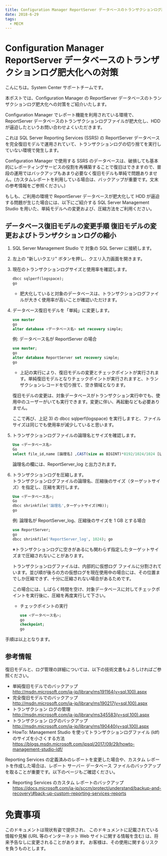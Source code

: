 ```yaml
---
title: Configuration Manager ReportServer データベースのトランザクションログ肥大化への対策
date: 2018-6-29
tags:
  - MECM
---
```


# Configuration Manager ReportServer データベースのトランザクションログ肥大化への対策

こんにちは。System Center サポートチームです。

本ポストでは、Configuration Manager の ReportServer データベースのトランザクションログ肥大化への対策をご紹介いたします。

Configuration Manager でレポート機能を利用されている環境で、ReportServer データベースのトランザクションログファイルが肥大化し、HDD が逼迫したというお問い合わせよくいただきます。

これは SQL Server Reporting Services (SSRS) の ReportServer データベースを完全復旧モデルで運用されていて、トランザクションログの切り捨てを実行していない環境で発生します。

Configuration Manager で使用する SSRS のデータベースは、破損しても基本的にレポーティングサービスの役割を再構築することで復旧はできますので、普段の運用ではバックアップもあまり必要なく復旧モデルも単純で問題ありません。(カスタムレポートを利用している場合は、バックアップが重要です。文末の参考情報をご参照ください。)

もしも、ご利用の環境で ReportServer データベースが肥大化して HDD が逼迫する問題が生じた場合には、以下にご紹介する SQL Server Management Studio を用いた、単純モデルへの変更および、圧縮方法をご利用ください。


## データベース復旧モデルの変更手順 復旧モデルの変更およびトランザクションログの縮小


1. SQL Server Management Studio で 対象の SQL Server に接続します。
1. 左上の "新しいクエリ" ボタンを押し、クエリ入力画面を開きます。
1. 現在のトランザクションログサイズと使用率を確認します。    
    ```sql
    dbcc sqlperf(logspace);
    go
    ```  
    
    - 肥大化していると対象のデータベースは、トランザクションログファイルが大きく使用率が高いことが確認いただけます。

1. データベース復旧モデルを「単純」に変更します。  
    ```sql
    use master
    go
    alter database <データベース名> set recovery simple;
    ```

    例: データベース名が ReportServer の場合  

    ```sql  
    use master;
    go
    alter database ReportServer set recovery simple;
    go
    ```  

    - 上記の実行により、復旧モデルの変更とチェックポイントが実行されます。単純復旧モデルとなりチェックポイントが実行されますと、トランザクションレコードを切り捨て、空き領域となります。

    復旧モデルの変更は、対象データベースがトランザクション実行中でも、使用中のユーザーがいても実行できます。変更に伴い、再起動なども必要ありません。

    ここで再び、上記 3) の dbcc sqlperf(logspace) を実行しますと、ファイルサイズは同じでも使用率が減少していると思います。

1. トランザクションログファイルの論理名とサイズを確認します。

    ```sql
    Use <データベース名>
    Go
    select file_id,name [論理名] ,CAST(size as BIGINT)*8192/1024/1024 [LogSize(MB)],physical_name from sys.database_files where type_desc = 'log';
    ```

    論理名の欄には、ReportServer_log と出力されます。

1. トランザクションログを圧縮します。  
トランザクションログファイルの論理名、圧縮後のサイズ（ターゲットサイズ）を指定し、圧縮を実行します。

    ```sql
    Use <データベース名>;
    Go
    dbcc shrinkfile('論理名',ターゲットサイズ(MB));
    go
    ```

    例: 論理名が ReportServer_log、圧縮後のサイズを 1 GB とする場合

    ```sql
    use ReportServer;
    go
    dbcc shrinkfile('ReportServer_log', 1024); go
    ```

    ※トランザクションログに空きがあるにも関わらず指定したターゲットサイズまで圧縮されないことがあります。

    トランザクションログファイルは、内部的に仮想ログ ファイルに分割されています。並び順が後ろの方の仮想ログを現在使用中の場合には、その位置までしか圧縮できず、十分に圧縮されない場合があるためです。

    この場合には、しばらく時間を空け、対象データベースに対してチェックポイントを実行後に、圧縮を再度実行して下さい。

    - チェックポイントの実行

        ```sql
        use <データベース名>;
        go
        checkpoint;
        go
        ```

手順は以上となります。

## 参考情報

復旧モデルと、ログ管理の詳細については、以下の技術文書もよろしければご参照ください。

- 単純復旧モデルでのバックアップ  
  http://msdn.microsoft.com/ja-jp/library/ms191164(v=sql.100).aspx
- 完全復旧モデルでのバックアップ  
  http://msdn.microsoft.com/ja-jp/library/ms190217(v=sql.100).aspx
- トランザクション ログの管理  
  http://msdn.microsoft.com/ja-jp/library/ms345583(v=sql.100).aspx
- トランザクション ログのバックアップ  
  http://msdn.microsoft.com/ja-jp/library/ms190440(v=sql.100).aspx
- HowTo: Management Studio を使ってトランザクションログファイル (ldf) のサイズを小さくする方法  
  https://blogs.msdn.microsoft.com/jpsql/2017/09/29/howto-management-studio-ldf/

Reporting Services の定義済みのレポートを変更した場合や、カスタム レポートを作成した場合は、レポート サーバー データベース ファイルのバックアップを取ることが重要です。以下のページもご確認ください。

- Reporting Services のカスタム レポートのバックアップ  
  https://docs.microsoft.com/ja-jp/sccm/protect/understand/backup-and-recovery\#back-up-custom-reporting-services-reports

 

# 免責事項

このドキュメントは現状有姿で提供され、 このドキュメントに記載されている情報や見解 (URL 等のインターネット Web サイトに関する情報を含む) は、将来予告なしに変更されることがあります。 お客様は、その使用に関するリスクを負うものとします。